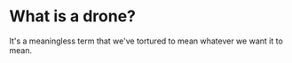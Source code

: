 What is a drone?
=====

It's a meaningless term that we've tortured to mean whatever we want it to mean.